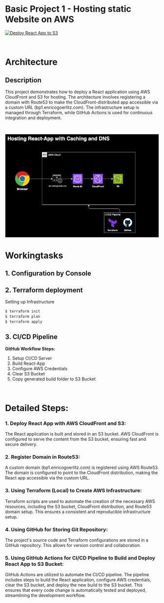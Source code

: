 # Basic Project 1 - Hosting static Website on AWS
[![Deploy React App to S3](https://github.com/enricogoerlitz/aws-bp-1-static-website-hosting/actions/workflows/deployReactToS3.yml/badge.svg)](https://github.com/enricogoerlitz/aws-bp-1-static-website-hosting/actions/workflows/deployReactToS3.yml)

<br>

# Architecture

## Description

This project demonstrates how to deploy a React application using AWS CloudFront and S3 for hosting. The architecture involves registering a domain with Route53 to make the CloudFront-distributed app accessible via a custom URL (bp1.enricogoerlitz.com). The infrastructure setup is managed through Terraform, while GitHub Actions is used for continuous integration and deployment.

<br>

![Architecture Diagram](architecture_.png)

# Workingtasks

## 1. Configuration by Console

## 2. Terraform deployment

Setting up Infrastructure
```bash
$ terraform init
$ terraform plan
$ terraform apply
```

## 3. CI/CD Pipeline

**GitHub Workflow Steps:**
1. Setup CI/CD Server
2. Build React-App
3. Configure AWS Credentials
4. Clear S3 Bucket
5. Copy generated build folder to S3 Bucket

<br>

# Detailed Steps:

### 1. Deploy React App with AWS CloudFront and S3:

The React application is built and stored in an S3 bucket.
AWS CloudFront is configured to serve the content from the S3 bucket, ensuring fast and secure delivery.

### 2. Register Domain in Route53:

A custom domain (bp1.enricogoerlitz.com) is registered using AWS Route53.
The domain is configured to point to the CloudFront distribution, making the React app accessible via the custom URL.

### 3. Using Terraform (Local) to Create AWS Infrastructure:

Terraform scripts are used to automate the creation of the necessary AWS resources, including the S3 bucket, CloudFront distribution, and Route53 domain setup.
This ensures a consistent and reproducible infrastructure setup.

### 4. Using GitHub for Storing Git Repository:

The project's source code and Terraform configurations are stored in a GitHub repository.
This allows for version control and collaboration.

### 5. Using GitHub Actions for CI/CD Pipeline to Build and Deploy React App to S3 Bucket:

GitHub Actions are utilized to automate the CI/CD pipeline.
The pipeline includes steps to build the React application, configure AWS credentials, clear the S3 bucket, and deploy the new build to the S3 bucket.
This ensures that every code change is automatically tested and deployed, streamlining the development workflow.
